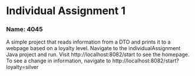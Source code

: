 # Individual Assignment 1 
### Name: 4045
A simple project that reads information from a DTO and prints it to a webpage based on a loyalty level.
Navigate to the individualAssignment Java project and run.
Visit http://localhost:8082/start to see the homepage.
To see a change in information, navigate to http://localhost:8082/start?loyalty=silver
